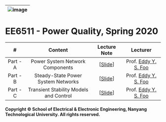 |![image](https://github.com/ldkong1205/NTU-Graduate-Courses/blob/master/Courses/EE6508/logo.png)|
|---|
# EE6511 - Power Quality, Spring 2020

|#|Content|Lecture Note|Lecturer|
|:---:|:---:|:---:|:---:|
|Part - A|Power System Network Components|[[Slide](https://github.com/ldkong1205/NTU-Graduate-Courses/blob/master/Courses/EE6511/Slides/EE6511%20PART%20A(FYS).pdf)]|Prof. [Eddy Y. S. Foo](http://research.ntu.edu.sg/expertise/academicprofile/Pages/StaffProfile.aspx?ST_EMAILID=eddyfoo)|
|Part - B|Steady-State Power System Networks|[[Slide](https://github.com/ldkong1205/NTU-Graduate-Courses/blob/master/Courses/EE6511/Slides/EE6511%20PART%20B(FYS).pdf)]|Prof. [Eddy Y. S. Foo](http://research.ntu.edu.sg/expertise/academicprofile/Pages/StaffProfile.aspx?ST_EMAILID=eddyfoo)|
|Part - C|Transient Stability Models and Control|[[Slide](https://github.com/ldkong1205/NTU-Graduate-Courses/blob/master/Courses/EE6511/Slides/EE6511%20PART%20C(FYS).pdf)]|Prof. [Eddy Y. S. Foo](http://research.ntu.edu.sg/expertise/academicprofile/Pages/StaffProfile.aspx?ST_EMAILID=eddyfoo)|

#### Copyright © School of Electrical & Electronic Engineering, Nanyang Technological University. All rights reserved.

